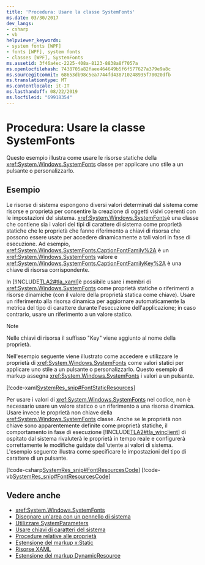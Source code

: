```yaml
---
title: 'Procedura: Usare la classe SystemFonts'
ms.date: 03/30/2017
dev_langs:
- csharp
- vb
helpviewer_keywords:
- system fonts [WPF]
- fonts [WPF], system fonts
- classes [WPF], SystemFonts
ms.assetid: 3f46a4ec-2225-408a-8123-8838a8f7057a
ms.openlocfilehash: 7438705a82faee464649b5f6f577627a379e9a8c
ms.sourcegitcommit: 68653db98c5ea7744fd438710248935f70020dfb
ms.translationtype: MT
ms.contentlocale: it-IT
ms.lasthandoff: 08/22/2019
ms.locfileid: "69918354"
---
```

# <a name="how-to-use-systemfonts"></a>Procedura: Usare la classe SystemFonts
Questo esempio illustra come usare le risorse statiche della <xref:System.Windows.SystemFonts> classe per applicare uno stile a un pulsante o personalizzarlo.  
  
## <a name="example"></a>Esempio  
 Le risorse di sistema espongono diversi valori determinati dal sistema come risorse e proprietà per consentire la creazione di oggetti visivi coerenti con le impostazioni del sistema. <xref:System.Windows.SystemFonts>è una classe che contiene sia i valori dei tipi di carattere di sistema come proprietà statiche che le proprietà che fanno riferimento a chiavi di risorsa che possono essere usate per accedere dinamicamente a tali valori in fase di esecuzione. Ad esempio, <xref:System.Windows.SystemFonts.CaptionFontFamily%2A> è un <xref:System.Windows.SystemFonts> valore e <xref:System.Windows.SystemFonts.CaptionFontFamilyKey%2A> è una chiave di risorsa corrispondente.  
  
 In [!INCLUDE[TLA2#tla_xaml](../../../../includes/tla2sharptla-xaml-md.md)]è possibile usare i membri di <xref:System.Windows.SystemFonts> come proprietà statiche o riferimenti a risorse dinamiche (con il valore della proprietà statica come chiave). Usare un riferimento alla risorsa dinamica per aggiornare automaticamente la metrica del tipo di carattere durante l'esecuzione dell'applicazione; in caso contrario, usare un riferimento a un valore statico.  
  
> [!NOTE]
> Nelle chiavi di risorsa il suffisso "Key" viene aggiunto al nome della proprietà.  
  
 Nell'esempio seguente viene illustrato come accedere e utilizzare le proprietà di <xref:System.Windows.SystemFonts> come valori statici per applicare uno stile a un pulsante o personalizzarlo. Questo esempio di markup assegna <xref:System.Windows.SystemFonts> i valori a un pulsante.  
  
 [!code-xaml[SystemRes_snip#FontStaticResources](~/samples/snippets/csharp/VS_Snippets_Wpf/SystemRes_snip/CSharp/Pane1.xaml#fontstaticresources)]  
  
 Per usare i valori di <xref:System.Windows.SystemFonts> nel codice, non è necessario usare un valore statico o un riferimento a una risorsa dinamica. Usare invece le proprietà non chiave della <xref:System.Windows.SystemFonts> classe. Anche se le proprietà non chiave sono apparentemente definite come proprietà statiche, il comportamento in fase di esecuzione [!INCLUDE[TLA2#tla_winclient](../../../../includes/tla2sharptla-winclient-md.md)] di ospitato dal sistema rivaluterà le proprietà in tempo reale e configurerà correttamente le modifiche guidate dall'utente ai valori di sistema. L'esempio seguente illustra come specificare le impostazioni del tipo di carattere di un pulsante.  
  
 [!code-csharp[SystemRes_snip#FontResourcesCode](~/samples/snippets/csharp/VS_Snippets_Wpf/SystemRes_snip/CSharp/Pane1.xaml.cs#fontresourcescode)]
 [!code-vb[SystemRes_snip#FontResourcesCode](~/samples/snippets/visualbasic/VS_Snippets_Wpf/SystemRes_snip/VisualBasic/Pane1.xaml.vb#fontresourcescode)]  
  
## <a name="see-also"></a>Vedere anche

- <xref:System.Windows.SystemFonts>
- [Disegnare un'area con un pennello di sistema](../graphics-multimedia/how-to-paint-an-area-with-a-system-brush.md)
- [Utilizzare SystemParameters](how-to-use-systemparameters.md)
- [Usare chiavi di caratteri del sistema](how-to-use-system-fonts-keys.md)
- [Procedure relative alle proprietà](resources-how-to-topics.md)
- [Estensione del markup x:Static](../../xaml-services/x-static-markup-extension.md)
- [Risorse XAML](xaml-resources.md)
- [Estensione del markup DynamicResource](dynamicresource-markup-extension.md)
